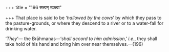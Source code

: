 +++
title = "196 सत्यम् उक्त्वा"

+++
That place is said to be ‘*hallowed by the cows*’ by which they pass to
the pasture-grounds, or where they descend to a river or to a water-fall
for drinking water.

‘*They*’— the Brāhmaṇas—‘*shall accord to him admission*,’ *i.e*., they
shall take hold of his hand and bring him over near themselves.—(196)



